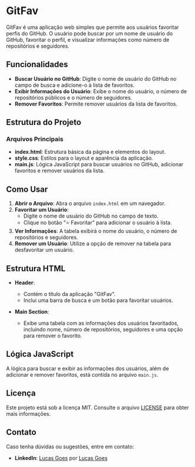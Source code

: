 # GitFav

GitFav é uma aplicação web simples que permite aos usuários favoritar perfis do GitHub. O usuário pode buscar por um nome de usuário do GitHub, favoritar o perfil, e visualizar informações como número de repositórios e seguidores.

## Funcionalidades

- **Buscar Usuário no GitHub**: Digite o nome de usuário do GitHub no campo de busca e adicione-o à lista de favoritos.
- **Exibir Informações do Usuário**: Exibe o nome do usuário, o número de repositórios públicos e o número de seguidores.
- **Remover Favoritos**: Permite remover usuários da lista de favoritos.

## Estrutura do Projeto

### Arquivos Principais

- **index.html**: Estrutura básica da página e elementos do layout.
- **style.css**: Estilos para o layout e aparência da aplicação.
- **main.js**: Lógica JavaScript para buscar usuários no GitHub, adicionar favoritos e remover usuários da lista.

## Como Usar

1. **Abrir o Arquivo**: Abra o arquivo `index.html` em um navegador.
2. **Favoritar um Usuário**:
   - Digite o nome de usuário do GitHub no campo de texto.
   - Clique no botão "⭐ Favoritar" para adicionar o usuário à lista.
3. **Ver Informações**: A tabela exibirá o nome do usuário, o número de repositórios e seguidores.
4. **Remover um Usuário**: Utilize a opção de remover na tabela para desfavoritar um usuário.

## Estrutura HTML

- **Header**:
  - Contém o título da aplicação "GitFav".
  - Inclui uma barra de busca e um botão para favoritar usuários.

- **Main Section**:
  - Exibe uma tabela com as informações dos usuários favoritados, incluindo nome, número de repositórios, seguidores e uma opção para remover o favorito.

## Lógica JavaScript

A lógica para buscar e exibir as informações dos usuários, além de adicionar e remover favoritos, está contida no arquivo `main.js`.

## Licença

Este projeto está sob a licença MIT. Consulte o arquivo [LICENSE](./LICENSE) para obter mais informações.

## Contato

Caso tenha dúvidas ou sugestões, entre em contato:

- **LinkedIn**: [Lucas Goes](https://www.linkedin.com/in/lucasgoesss)
por [Lucas Goes](https://github.com/lucasgoesss)



